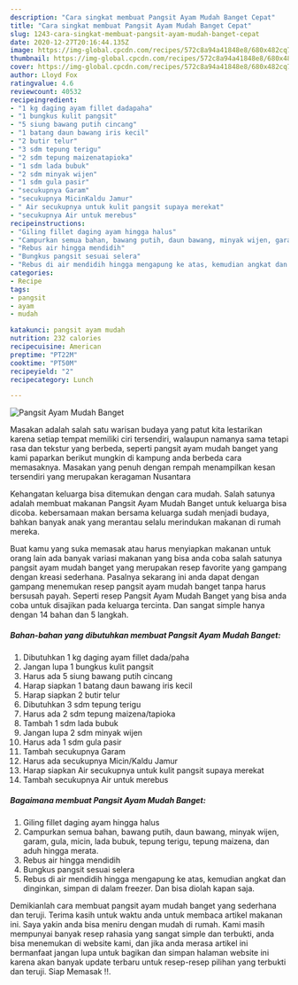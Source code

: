 ```yaml
---
description: "Cara singkat membuat Pangsit Ayam Mudah Banget Cepat"
title: "Cara singkat membuat Pangsit Ayam Mudah Banget Cepat"
slug: 1243-cara-singkat-membuat-pangsit-ayam-mudah-banget-cepat
date: 2020-12-27T20:16:44.135Z
image: https://img-global.cpcdn.com/recipes/572c8a94a41848e8/680x482cq70/pangsit-ayam-mudah-banget-foto-resep-utama.jpg
thumbnail: https://img-global.cpcdn.com/recipes/572c8a94a41848e8/680x482cq70/pangsit-ayam-mudah-banget-foto-resep-utama.jpg
cover: https://img-global.cpcdn.com/recipes/572c8a94a41848e8/680x482cq70/pangsit-ayam-mudah-banget-foto-resep-utama.jpg
author: Lloyd Fox
ratingvalue: 4.6
reviewcount: 40532
recipeingredient:
- "1 kg daging ayam fillet dadapaha"
- "1 bungkus kulit pangsit"
- "5 siung bawang putih cincang"
- "1 batang daun bawang iris kecil"
- "2 butir telur"
- "3 sdm tepung terigu"
- "2 sdm tepung maizenatapioka"
- "1 sdm lada bubuk"
- "2 sdm minyak wijen"
- "1 sdm gula pasir"
- "secukupnya Garam"
- "secukupnya MicinKaldu Jamur"
- " Air secukupnya untuk kulit pangsit supaya merekat"
- "secukupnya Air untuk merebus"
recipeinstructions:
- "Giling fillet daging ayam hingga halus"
- "Campurkan semua bahan, bawang putih, daun bawang, minyak wijen, garam, gula, micin, lada bubuk, tepung terigu, tepung maizena, dan aduh hingga merata."
- "Rebus air hingga mendidih"
- "Bungkus pangsit sesuai selera"
- "Rebus di air mendidih hingga mengapung ke atas, kemudian angkat dan dinginkan, simpan di dalam freezer. Dan bisa diolah kapan saja."
categories:
- Recipe
tags:
- pangsit
- ayam
- mudah

katakunci: pangsit ayam mudah 
nutrition: 232 calories
recipecuisine: American
preptime: "PT22M"
cooktime: "PT50M"
recipeyield: "2"
recipecategory: Lunch

---
```



![Pangsit Ayam Mudah Banget](https://img-global.cpcdn.com/recipes/572c8a94a41848e8/680x482cq70/pangsit-ayam-mudah-banget-foto-resep-utama.jpg)

Masakan adalah salah satu warisan budaya yang patut kita lestarikan karena setiap tempat memiliki ciri tersendiri, walaupun namanya sama tetapi rasa dan tekstur yang berbeda, seperti pangsit ayam mudah banget yang kami paparkan berikut mungkin di kampung anda berbeda cara memasaknya. Masakan yang penuh dengan rempah menampilkan kesan tersendiri yang merupakan keragaman Nusantara

Kehangatan keluarga bisa ditemukan dengan cara mudah. Salah satunya adalah membuat makanan Pangsit Ayam Mudah Banget untuk keluarga bisa dicoba. kebersamaan makan bersama keluarga sudah menjadi budaya, bahkan banyak anak yang merantau selalu merindukan makanan di rumah mereka.



Buat kamu yang suka memasak atau harus menyiapkan makanan untuk orang lain ada banyak variasi makanan yang bisa anda coba salah satunya pangsit ayam mudah banget yang merupakan resep favorite yang gampang dengan kreasi sederhana. Pasalnya sekarang ini anda dapat dengan gampang menemukan resep pangsit ayam mudah banget tanpa harus bersusah payah.
Seperti resep Pangsit Ayam Mudah Banget yang bisa anda coba untuk disajikan pada keluarga tercinta. Dan sangat simple hanya dengan 14 bahan dan 5 langkah.


<!--inarticleads1-->

##### Bahan-bahan yang dibutuhkan membuat Pangsit Ayam Mudah Banget:

1. Dibutuhkan 1 kg daging ayam fillet dada/paha
1. Jangan lupa 1 bungkus kulit pangsit
1. Harus ada 5 siung bawang putih cincang
1. Harap siapkan 1 batang daun bawang iris kecil
1. Harap siapkan 2 butir telur
1. Dibutuhkan 3 sdm tepung terigu
1. Harus ada 2 sdm tepung maizena/tapioka
1. Tambah 1 sdm lada bubuk
1. Jangan lupa 2 sdm minyak wijen
1. Harus ada 1 sdm gula pasir
1. Tambah secukupnya Garam
1. Harus ada secukupnya Micin/Kaldu Jamur
1. Harap siapkan  Air secukupnya untuk kulit pangsit supaya merekat
1. Tambah secukupnya Air untuk merebus




<!--inarticleads2-->

##### Bagaimana membuat  Pangsit Ayam Mudah Banget:

1. Giling fillet daging ayam hingga halus
1. Campurkan semua bahan, bawang putih, daun bawang, minyak wijen, garam, gula, micin, lada bubuk, tepung terigu, tepung maizena, dan aduh hingga merata.
1. Rebus air hingga mendidih
1. Bungkus pangsit sesuai selera
1. Rebus di air mendidih hingga mengapung ke atas, kemudian angkat dan dinginkan, simpan di dalam freezer. Dan bisa diolah kapan saja.




Demikianlah cara membuat pangsit ayam mudah banget yang sederhana dan teruji. Terima kasih untuk waktu anda untuk membaca artikel makanan ini. Saya yakin anda bisa meniru dengan mudah di rumah. Kami masih mempunyai banyak resep rahasia yang sangat simple dan terbukti, anda bisa menemukan di website kami, dan jika anda merasa artikel ini bermanfaat jangan lupa untuk bagikan dan simpan halaman website ini karena akan banyak update terbaru untuk resep-resep pilihan yang terbukti dan teruji. Siap Memasak !!. 
